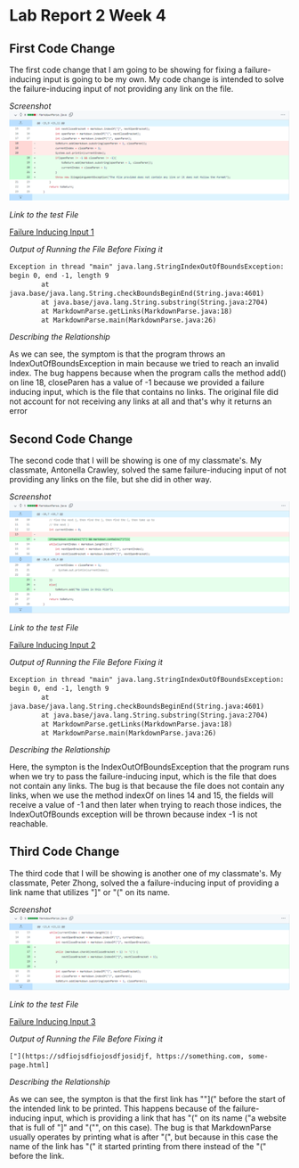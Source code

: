 # **Lab Report 2 Week 4**

## First Code Change
The first code change that I am going to be showing for fixing a failure-inducing input is going to be my own. My code change is intended to solve the failure-inducing input of not providing any link on the file.

*Screenshot*
![Image](First_Screenshot.PNG)

*Link to the test File*

[Failure Inducing Input 1](https://gdltorre.github.io/markdown-parse/test-file2.md)

*Output of Running the File Before Fixing it*
```
Exception in thread "main" java.lang.StringIndexOutOfBoundsException: begin 0, end -1, length 9
        at java.base/java.lang.String.checkBoundsBeginEnd(String.java:4601)
        at java.base/java.lang.String.substring(String.java:2704)
        at MarkdownParse.getLinks(MarkdownParse.java:18)
        at MarkdownParse.main(MarkdownParse.java:26)
```

*Describing the Relationship*

As we can see, the symptom is that the program throws an IndexOutOfBoundsException in main because we tried to reach an invalid index. The bug happens because when the program calls the method add() on line 18, closeParen has a value of -1 because we provided a failure inducing input, which is the file that contains no links. The original file did not account for not receiving any links at all and that's why it returns an error

## Second Code Change

The second code that I will be showing is one of my classmate's. My classmate, Antonella Crawley, solved the same failure-inducing input of not providing any links on the file, but she did in other way.

*Screenshot*
![Image](Second_Screenshot.PNG)

*Link to the test File*

[Failure Inducing Input 2](https://gdltorre.github.io/markdown-parse/empty-file.md)

*Output of Running the File Before Fixing it*
```
Exception in thread "main" java.lang.StringIndexOutOfBoundsException: begin 0, end -1, length 9
        at java.base/java.lang.String.checkBoundsBeginEnd(String.java:4601)
        at java.base/java.lang.String.substring(String.java:2704)
        at MarkdownParse.getLinks(MarkdownParse.java:18)
        at MarkdownParse.main(MarkdownParse.java:26)
```

*Describing the Relationship*

Here, the sympton is the IndexOutOfBoundsException that the program runs when we try to pass the failure-inducing input, which is the file that does not contain any links. The bug is that because the file does not contain any links, when we use the method indexOf on lines 14 and 15, the fields will receive a value of -1 and then later when trying to reach those indices, the IndexOutOfBounds exception will be thrown because index -1 is not reachable.

## Third Code Change

The third code that I will be showing is another one of my classmate's. My classmate, Peter Zhong, solved the a failure-inducing input of providing a link name that utilizes "]" or "(" on its name.

*Screenshot*
![Image](Third_Screenshot.PNG)

*Link to the test File*

[Failure Inducing Input 3](https://gdltorre.github.io/markdown-parse/break-file.md)

*Output of Running the File Before Fixing it*
```
["](https://sdfiojsdfiojosdfjosidjf, https://something.com, some-page.html]
```

*Describing the Relationship*

As we can see, the sympton is that the first link has ""](" before the start of the intended link to be printed. This happens because of the failure-inducing input, which is providing a link that has "(" on its name ("a website that is full of "]" and "("", on this case). The bug is that MarkdownParse usually operates by printing what is after "(", but because in this case the name of the link has "(" it started printing from there instead of the "(" before the link.

